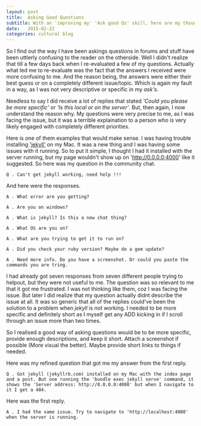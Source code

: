 ```yaml
---
layout: post
title:  Asking Good Questions
subtitle: With an 'improving my' 'Ask good Qs' skill, here are my thoughts on the topic.
date:   2015-02-22
categories: cultural blog
---
```


So I find out the way I have been askings questions in forums and stuff have been uttlerly confusing to the reader on the otherside. Well I didn't realize that till a few days back when I re-evaluated a few of my questions. Actually what led me to re-evaluate was the fact that the answers I received were more confusing to me. And the reason being, the answers were either their best guess or on a completely different issue/topic. Which is again my fault in a way, as I was not very descriptive or specific in my *ask's*.

Needless to say I did receive a lot of replies that stated *'Could you please be more specific'* or *'Is this local or on the server'*. But, then again, I now understand the reason why. My questions were very precise to me, as I was facing the issue, but it was a terrible explaination to a person who is very likely engaged with completely different priorities.

Here is one of them examples that would make sense. I was having trouble installing ['jekyll'](http://jekyllrb.com/) on my Mac. It was a new thing and I was having some issues with it running. So to put it simple, I thought I had it installed with the server running, but my page wouldn't show up on 'http://0.0.0.0:4000' like it suggested.
So here was my question in the community chat. 

`Q . Can't get jekyll working, need help !!!`

And here were the responses.

`A . What error are you getting?`

`A . Are you on windows? `

`A . What is jekyll? Is this a new chat thing?`

`A . What OS are you on?`

`A . What are you trying to get it to run on?`

`A . Did you check your ruby version? Maybe do a gem update?`

`A . Need more info. Do you have a screenshot. Or could you paste the commands you are tring.`

I had already got seven responses from seven different people trying to helpout, but they were not useful to me. The question was so relevant to me that it got me frustrated. I was not thinking like them, coz I was facing the issue. But later I did realize that my question actually didnt describe the issue at all. It was so generic that all of the replies could've been the solution to a problem when *jekyll* is not working. I needed to be more specific and definitely short as I myself get any ADD kicking in if I scroll through an issue more than two times.

So I realised a good way of asking questions would be to be more specific, provide enough descriptions, and keep it short. Attach a screenshot if possible (More visual the better). Maybe provide short links to things if needed.

Here was my refined question that got me my answer from the first reply.

`Q . Got jekyll (jekyllrb.com) installed on my Mac with the index page and a post. But one running the 'bundle exec jekyll serve' command, it shows the 'Server address: http://0.0.0.0:4000' but when I navigate to it I get a 404.`

Here was the first reply.

`A . I had the same issue. Try to navigate to 'http://localhost:4000' when the server is running.`
